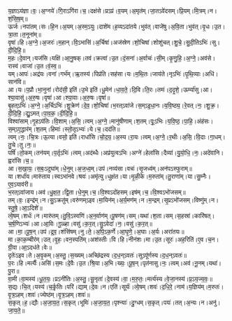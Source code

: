 

  
य॒ज्ञाऽय॑ज्ञा।वः॒।अ॒ग्नये॑।गि॒राऽगि॑रा।च॒।दक्ष॑से।प्रऽप्र॑।व॒यम्।अ॒मृत॑म्।जा॒तऽवे॑दसम्।प्रि॒यम्।मि॒त्रम्।न।शं॒सि॒ष॒म्॥  
ऊर्जः।नपा॑तम्।सः।हि॒न।अ॒यम्।अ॒स्म॒ऽयुः।दाशे॑म।ह॒व्यऽदा॑तये।भुव॑त्।वाजे॑षु।अ॒वि॒ता।भुव॑त्।वृ॒धः।उ॒त।त्रा॒ता।त॒नूना॑म्॥  
वृषा॑।हि।अ॒ग्ने॒।अ॒जरः॑।म॒हान्।वि॒ऽभासि॑।अ॒र्चिषा॑।अज॑स्रेण।शो॒चिषा॑।शोशु॑चत्।शु॒चे॒।सु॒दी॒तिऽभिः॑।सु।दी॒दि॒हि॒॥  
म॒हः।दे॒वान्।यज॑सि।यक्षि॑।आ॒नु॒षक्।तव॑।क्रत्वा॑।उ॒त।दं॒सना॑।अ॒र्वाचः॑।सी॒म्।कृ॒णु॒हि॒।अ॒ग्ने॒।अव॑से।रास्व॑।वाजा॑।उ॒त।वं॒स्व॒॥  
यम्।आपः॑।अद्र॑यः।वना॑।गर्भ॑म्।ऋ॒तस्य॑।पिप्र॑ति।सह॑सा।यः।म॒थि॒तः।जाय॑ते।नृऽभिः॑।पृ॒थि॒व्याः।अधि॑।सान॑वि॥  
आ।यः।प॒प्रौ।भा॒नुना॑।रोद॑सी॒ इति॑।उ॒भे इति॑।धू॒मेन॑।धा॒व॒ते॒।दि॒वि।ति॒रः।तमः॑।द॒दृ॒शे॒।ऊर्म्या॑सु।आ।श्या॒वासु॑।अ॒रु॒षः।वृषा॑।आ।श्या॒वाः।अ॒रु॒षः।वृषा॑॥  
बृ॒हत्ऽभिः॑।अ॒ग्ने॒।अ॒र्चिऽभिः॑।शु॒क्रेण॑।दे॒व॒।शो॒चिषा॑।भ॒रत्ऽवा॑जे।स॒म्ऽइ॒धा॒नः।य॒वि॒ष्ठ्य॒।रे॒वत्।नः॒।शु॒क्र॒।दी॒दि॒हि॒।द्यु॒ऽमत्।पा॒व॒क॒।दी॒दि॒हि॒॥  
विश्वा॑साम्।गृ॒हऽप॑तिः।वि॒शाम्।अ॒सि॒।त्वम्।अ॒ग्ने॒।मानु॑षीणाम्।श॒तम्।पूः॒ऽभिः।य॒वि॒ष्ठ॒।पा॒हि॒।अंह॑सः।स॒म्ऽए॒द्धार॑म्।श॒तम्।हिमाः॑।स्तो॒तृऽभ्यः॑।ये।च॒।दद॑ति॥  
त्वम्।नः॒।चि॒त्रः।ऊ॒त्या।वसो॒ इति॑।राधां॑सि।चो॒द॒य॒।अ॒स्य।रा॒यः।त्वम्।अ॒ग्ने॒।र॒थीः।अ॒सि॒।वि॒दाः।गा॒धम्।तु॒चे।तु।नः॒॥  
पर्षि॑।तो॒कम्।तन॑यम्।प॒र्तृऽभिः॑।त्वम्।अद॑ब्धैः।अप्र॑युत्वऽभिः।अग्ने॑।हेलां॑सि।दैव्या॑।यु॒यो॒धि॒।नः॒।अदे॑वानि।ह्वरां॑सि।च॒॥  
आ।स॒खा॒यः॒।स॒बः॒ऽदुघा॑म्।धे॒नुम्।अ॒ज॒ध्व॒म्।उप॑।नव्य॑सा।वचः॑।सृ॒जध्व॑म्।अन॑पऽस्फुराम्॥  
या।शर्धा॑य।मारु॑ताय।स्वऽभा॑नवे।श्रवः॑।अमृ॑त्यु।धुक्ष॑त।या।मृ॒ळी॒के।म॒रुता॑म्।तु॒राणा॑म्।या।सु॒म्नैः।ए॒व॒ऽयाव॑री॥  
भ॒रत्ऽवा॑जाय।अव॑।धु॒क्ष॒त॒।द्वि॒ता।धे॒नुम्।च॒।वि॒श्वऽदो॑हसम्।इष॑म्।च॒।वि॒श्वऽभो॑जसम्॥  
तम्।वः॒।इन्द्र॑म्।न।सु॒ऽक्रतु॑म्।वरु॑णम्ऽइव।मा॒यिन॑म्।अ॒र्य॒मण॑म्।न।म॒न्द्रम्।सृ॒प्रऽभो॑जसम्।विष्णु॑म्।न।स्तु॒षे॒।आ॒ऽदिशे॑॥  
त्वे॒षम्।शर्धः॑।न।मारु॑तम्।तु॒वि॒ऽस्वणि॑।अ॒न॒र्वाण॑म्।पू॒षण॑म्।सम्।यथा॑।श॒ता।सम्।स॒हस्रा॑।कारि॑षत्।च॒र्ष॒णिऽभ्यः॑।आ।आ॒विः।गू॒ळ्हा।वसु॑।क॒र॒त्।सु॒ऽवेदा॑।नः॒।वसु॑।क॒र॒त्॥  
आ।मा॒।पू॒ष॒न्।उप॑।द्र॒व॒।शंसि॑षम्।नु।ते॒।अ॒पि॒ऽक॒र्णे।आ॒घृ॒णे॒।अ॒घाः।अ॒र्यः।अरा॑तयः॥  
मा।का॒क॒म्बीर॑म्।उत्।वृ॒हः॒।वन॒स्पति॑म्।अश॑स्तीः।वि।हि।नीन॑शः।मा।उ॒त।सूरः॑।अह॒रिति॑।ए॒व।च॒न।ग्री॒वा।आ॒ऽदध॑ते।वेः॥  
दृतेः॑ऽइव।ते।अ॒वृ॒कम्।अ॒स्तु॒।स॒ख्यम्।अच्छि॑द्रस्य।द॒ध॒न्ऽवतः॑।सुऽपू॑र्णस्य।द॒ध॒न्ऽवतः॑॥  
प॒रः।हि।मर्त्यैः॑।असि॑।स॒मः।दे॒वैः।उ॒त।श्रि॒या।अ॒भि।ख्यः॒।पू॒ष॒न्।पृत॑नासु।नः॒।त्वम्।अव॑।नू॒नम्।यथा॑।पु॒रा॥  
वा॒मी।वा॒मस्य॑।धू॒त॒यः॒।प्रऽनी॑तिः।अ॒स्तु॒।सू॒नृता॑।दे॒वस्य॑।वा॒।म॒रु॒तः॒।मर्त्य॑स्य।वे॒जा॒नस्य॑।प्र॒ऽय॒ज्य॒वः॒॥  
स॒द्यः।चि॒त्।यस्य॑।च॒र्कृ॒तिः।परि॑।द्याम्।दे॒वः।न।एति॑।सूर्यः॑।त्वे॒षम्।शवः॑।द॒धि॒रे॒।नाम॑।य॒ज्ञिय॑म्।म॒रुतः॑।वृ॒त्र॒ऽहम्।शवः॑।ज्येष्ठ॑म्।वृ॒त्र॒ऽहम्।शवः॑॥  
स॒कृत्।ह॒।द्यौः।अ॒जा॒य॒त॒।स॒कृत्।भूमिः॑।अ॒जा॒य॒त॒।पृश्न्याः॑।दु॒ग्धम्।स॒कृत्।पयः॑।तत्।अ॒न्यः।न।अनु॑।जा॒य॒ते॒॥  
